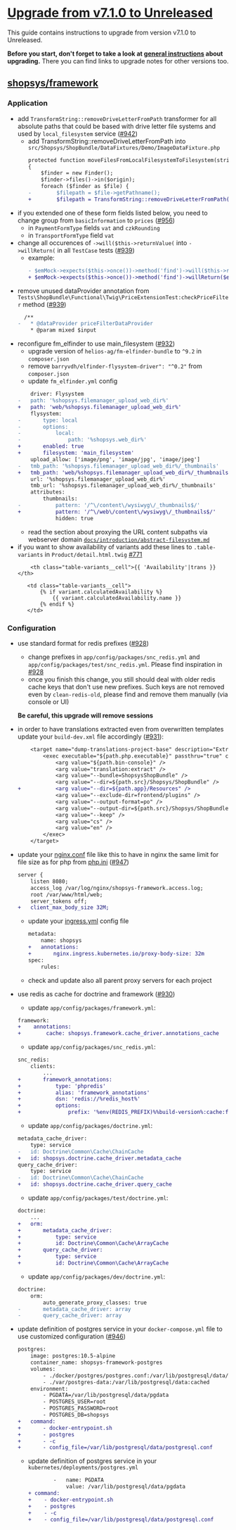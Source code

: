 # [Upgrade from v7.1.0 to Unreleased]

This guide contains instructions to upgrade from version v7.1.0 to Unreleased.

**Before you start, don't forget to take a look at [general instructions](/UPGRADE.md) about upgrading.**
There you can find links to upgrade notes for other versions too.

## [shopsys/framework]
### Application
- add `TransformString::removeDriveLetterFromPath` transformer for all absolute paths that could be based with drive letter file systems and used by `local_filesystem` service ([#942](https://github.com/shopsys/shopsys/pull/942))
    - add TransformString::removeDriveLetterFromPath into `src/Shopsys/ShopBundle/DataFixtures/Demo/ImageDataFixture.php`
        ```diff
        protected function moveFilesFromLocalFilesystemToFilesystem(string $origin, string $target)
        {
            $finder = new Finder();
            $finder->files()->in($origin);
            foreach ($finder as $file) {
        -        $filepath = $file->getPathname();
        +        $filepath = TransformString::removeDriveLetterFromPath($file->getPathname());
        ```
- if you extended one of these form fields listed below, you need to change group from `basicInformation` to `prices` ([#956](https://github.com/shopsys/shopsys/pull/956))
    - in `PaymentFormType` fields `vat` and `czkRounding`
    - in `TransportFormType` field `vat`
- change all occurences of `->will($this->returnValue(` into `->willReturn(` in all `TestCase` tests ([#939](https://github.com/shopsys/shopsys/pull/939))
    - example:
        ```diff
        - $emMock->expects($this->once())->method('find')->will($this->returnValue($expectedObject));
        + $emMock->expects($this->once())->method('find')->willReturn($expectedObject);
        ```
- remove unused dataProvider annotation from `Tests\ShopBundle\Functional\Twig\PriceExtensionTest:checkPriceFilter` method ([#939](https://github.com/shopsys/shopsys/pull/939))
    ```diff
      /**
    -   * @dataProvider priceFilterDataProvider
        * @param mixed $input
    ```
- reconfigure fm_elfinder to use main_filesystem ([#932](https://github.com/shopsys/shopsys/pull/932))
    - upgrade version of `helios-ag/fm-elfinder-bundle` to `^9.2` in `composer.json`
    - remove `barryvdh/elfinder-flysystem-driver": "^0.2"` from `composer.json`
    - update `fm_elfinder.yml` config
    ```diff
        driver: Flysystem
    -   path: '%shopsys.filemanager_upload_web_dir%'
    +   path: 'web/%shopsys.filemanager_upload_web_dir%'
        flysystem:
    -       type: local
    -       options:
    -           local:
    -               path: '%shopsys.web_dir%'
    +       enabled: true
    +       filesystem: 'main_filesystem'
        upload_allow: ['image/png', 'image/jpg', 'image/jpeg']
    -   tmb_path: '%shopsys.filemanager_upload_web_dir%/_thumbnails'
    +   tmb_path: 'web/%shopsys.filemanager_upload_web_dir%/_thumbnails'
        url: '%shopsys.filemanager_upload_web_dir%'
        tmb_url: '%shopsys.filemanager_upload_web_dir%/_thumbnails'
        attributes:
            thumbnails:
    -           pattern: '/^\/content\/wysiwyg\/_thumbnails$/'
    +           pattern: '/^\/web\/content\/wysiwyg\/_thumbnails$/'
                hidden: true
    ```
    - read the section about proxying the URL content subpaths via webserver domain [`docs/introduction/abstract-filesystem.md`](https://github.com/shopsys/shopsys/blob/master/docs/introduction/abstract-filesystem.md)
- if you want to show availability of variants add these lines to `.table-variants` in `Product/detail.html.twig` [#771](https://github.com/shopsys/shopsys/pull/771)
    ```
        <th class="table-variants__cell">{{ 'Availability'|trans }}</th>
    ```
    ```
       <td class="table-variants__cell">
           {% if variant.calculatedAvailability %}
               {{ variant.calculatedAvailability.name }}
           {% endif %}
       </td>
    ```

### Configuration
 - use standard format for redis prefixes ([#928](https://github.com/shopsys/shopsys/pull/928))
    - change prefixes in `app/config/packages/snc_redis.yml` and `app/config/packages/test/snc_redis.yml`. Please find inspiration in [#928](https://github.com/shopsys/shopsys/pull/928/files)
    - once you finish this change, you still should deal with older redis cache keys that don't use new prefixes. Such keys are not removed even by `clean-redis-old`, please find and remove them manually (via console or UI)

    **Be careful, this upgrade will remove sessions**
- in order to have translations extracted even from overwritten templates update your `build-dev.xml` file accordingly ([#931](https://github.com/shopsys/shopsys/pull/931)):
    ```diff
        <target name="dump-translations-project-base" description="Extracts translatable messages from all source files in project base.">
            <exec executable="${path.php.executable}" passthru="true" checkreturn="true">
                <arg value="${path.bin-console}" />
                <arg value="translation:extract" />
                <arg value="--bundle=ShopsysShopBundle" />
                <arg value="--dir=${path.src}/Shopsys/ShopBundle" />
    +           <arg value="--dir=${path.app}/Resources" />
                <arg value="--exclude-dir=frontend/plugins" />
                <arg value="--output-format=po" />
                <arg value="--output-dir=${path.src}/Shopsys/ShopBundle/Resources/translations" />
                <arg value="--keep" />
                <arg value="cs" />
                <arg value="en" />
            </exec>
        </target>
    ```
- update your [nginx.conf](../../project-base/docker/nginx/nginx.conf) file like this to have in nginx the same limit for file size as for php from [php.ini](../../project-base/docker/php-fpm/php-ini-overrides.ini) ([#947](https://github.com/shopsys/shopsys/pull/947))
    ```diff
    server {
        listen 8080;
        access_log /var/log/nginx/shopsys-framework.access.log;
        root /var/www/html/web;
        server_tokens off;
    +   client_max_body_size 32M;
    ```
    - update your [ingress.yml](../../project-base/kubernetes/ingress.yml) config file
        ```diff
        metadata:
            name: shopsys
        +   annotations:
        +       nginx.ingress.kubernetes.io/proxy-body-size: 32m
        spec:
            rules:
        ```
    - check and update also all parent proxy servers for each project
- use redis as cache for doctrine and framework ([#930](https://github.com/shopsys/shopsys/pull/930))
    - update `app/config/packages/framework.yml`:
    ```diff
    framework:
    +    annotations:
    +        cache: shopsys.framework.cache_driver.annotations_cache
    ```
    - update `app/config/packages/snc_redis.yml`:
    ```diff
    snc_redis:
        clients:
            ...
    +       framework_annotations:
    +           type: 'phpredis'
    +           alias: 'framework_annotations'
    +           dsn: 'redis://%redis_host%'
    +           options:
    +               prefix: '%env(REDIS_PREFIX)%%build-version%:cache:framework:annotations:'
    ```
    - update `app/config/packages/doctrine.yml`:
    ```diff
    metadata_cache_driver:
        type: service
    -   id: Doctrine\Common\Cache\ChainCache
    +   id: shopsys.doctrine.cache_driver.metadata_cache
    query_cache_driver:
        type: service
    -   id: Doctrine\Common\Cache\ChainCache
    +   id: shopsys.doctrine.cache_driver.query_cache
    ```
    - update `app/config/packages/test/doctrine.yml`:
    ```diff
    doctrine:
        ...
    +   orm:
    +       metadata_cache_driver:
    +           type: service
    +           id: Doctrine\Common\Cache\ArrayCache
    +       query_cache_driver:
    +           type: service
    +           id: Doctrine\Common\Cache\ArrayCache
    ```
    - update `app/config/packages/dev/doctrine.yml`:
    ```diff
    doctrine:
        orm:
            auto_generate_proxy_classes: true
    -       metadata_cache_driver: array
    -       query_cache_driver: array
    ```
- update definition of postgres service in your `docker-compose.yml` file to use customized configuration ([#946](https://github.com/shopsys/shopsys/pull/946))
    ```diff
    postgres:
        image: postgres:10.5-alpine
        container_name: shopsys-framework-postgres
        volumes:
            - ./docker/postgres/postgres.conf:/var/lib/postgresql/data/postgresql.conf:delegated
            - ./var/postgres-data:/var/lib/postgresql/data:cached
        environment:
            - PGDATA=/var/lib/postgresql/data/pgdata
            - POSTGRES_USER=root
            - POSTGRES_PASSWORD=root
            - POSTGRES_DB=shopsys
    +   command:
    +       - docker-entrypoint.sh
    +       - postgres
    +       - -c
    +       - config_file=/var/lib/postgresql/data/postgresql.conf
    ```
    - update definition of postgres service in your `kubernetes/deployments/postgres.yml`
        ```diff
                -   name: PGDATA
                    value: /var/lib/postgresql/data/pgdata
        + command:
        +    - docker-entrypoint.sh
        +    - postgres
        +    - -c
        +    - config_file=/var/lib/postgresql/data/postgresql.conf
        ```

[Upgrade from v7.1.0 to Unreleased]: https://github.com/shopsys/shopsys/compare/v7.1.0...HEAD
[shopsys/framework]: https://github.com/shopsys/framework
